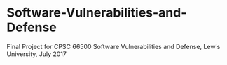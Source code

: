 # Software-Vulnerabilities-and-Defense
Final Project for  CPSC 66500 Software Vulnerabilities and Defense, Lewis University, July 2017
